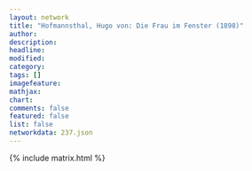 ```yaml
---
layout: network
title: "Hofmannsthal, Hugo von: Die Frau im Fenster (1898)"
author:
description:
headline:
modified:
category:
tags: []
imagefeature: 
mathjax: 
chart: 
comments: false
featured: false
list: false
networkdata: 237.json
---
```

{% include matrix.html %}
